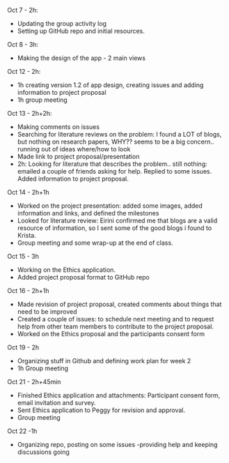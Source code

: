 Oct 7 - 2h: 
* Updating the group activity log
* Setting up GitHub repo and initial resources.

Oct 8 - 3h:
* Making the design of the app - 2 main views

Oct 12 - 2h:
* 1h creating version 1.2 of app design, creating issues and adding information to project proposal
* 1h group meeting

Oct 13 - 2h+2h:
* Making comments on issues
* Searching for literature reviews on the problem: I found a LOT of blogs, but nothing on research papers, WHY?? seems to be a big concern.. running out of ideas where/how to look
* Made link to project proposal/presentation
* 2h: Looking for literature that describes the problem.. still nothing: emailed a couple of friends asking for help. Replied to some issues. Added information to project proposal.

Oct 14 - 2h+1h
* Worked on the project presentation: added some images, added information and links, and defined the milestones
* Looked for literature review: Eirini confirmed me that blogs are a valid resource of information, so I sent some of the good blogs i found to Krista.
* Group meeting and some wrap-up at the end of class.

Oct 15 - 3h
* Working on the Ethics application.
* Added project proposal format to GitHub repo
 
Oct 16 - 2h+1h
* Made revision of project proposal, created comments about things that need to be improved
* Created a couple of issues: to schedule next meeting and to request help from other team members to contribute to the project proposal.
* Worked on the Ethics proposal and the participants consent form

Oct 19 - 2h
* Organizing stuff in Github and defining work plan for week 2
* 1h Group meeting

Oct 21 - 2h+45min
* Finished Ethics application and attachments: Participant consent form, email invitation and survey.
* Sent Ethics application to Peggy for revision and approval.
* Group meeting

Oct 22 -1h
* Organizing repo, posting on some issues -providing help and keeping discussions going


